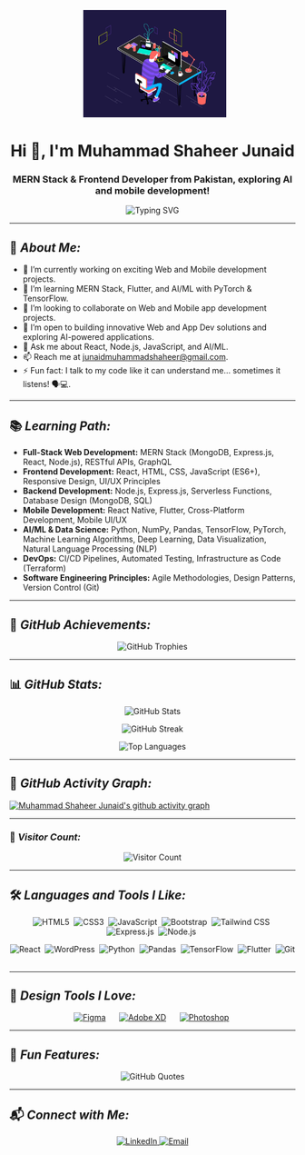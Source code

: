 <p align="center">
  <img src="https://github.com/Muhammad-Shaheer-Junaid/Muhammad-Shaheer-Junaid/blob/main/Banner.gif" alt="Custom Banner" width="50%"/>
</p>

<h1 align="center">Hi 👋, I'm Muhammad Shaheer Junaid</h1>
<h3 align="center">MERN Stack & Frontend Developer from Pakistan, exploring AI and mobile development!</h3>

<p align="center">  
  <img src="https://readme-typing-svg.herokuapp.com?color=%2336BCF7&size=25&center=true&lines=Welcome+to+my+GitHub+profile!;I'm+a+Frontend+Developer;Currently+exploring+MERN+Stack+%26+Data+Science" alt="Typing SVG" />  
</p>

---

## 🎯 *About Me:*

- 🔭 I’m currently working on exciting Web and Mobile development projects.
- 🌱 I’m learning MERN Stack, Flutter, and AI/ML with PyTorch & TensorFlow.
- 👯 I’m looking to collaborate on Web and Mobile app development projects.
- 🤝 I’m open to building innovative Web and App Dev solutions and exploring AI-powered applications.
- 💬 Ask me about React, Node.js, JavaScript, and AI/ML.
- 📫 Reach me at junaidmuhammadshaheer@gmail.com.
- ⚡ Fun fact: I talk to my code like it can understand me… sometimes it listens! 🗣️💻.

---

## 📚 *Learning Path:*

- **Full-Stack Web Development:** MERN Stack (MongoDB, Express.js, React, Node.js), RESTful APIs, GraphQL
- **Frontend Development:** React, HTML, CSS, JavaScript (ES6+), Responsive Design, UI/UX Principles
- **Backend Development:** Node.js, Express.js, Serverless Functions, Database Design (MongoDB, SQL)
- **Mobile Development:** React Native, Flutter, Cross-Platform Development, Mobile UI/UX
- **AI/ML & Data Science:** Python, NumPy, Pandas, TensorFlow, PyTorch, Machine Learning Algorithms, Deep Learning, Data Visualization, Natural Language Processing (NLP)
- **DevOps:** CI/CD Pipelines, Automated Testing, Infrastructure as Code (Terraform)
- **Software Engineering Principles:** Agile Methodologies, Design Patterns, Version Control (Git)

---

## 🌟 *GitHub Achievements:*

<p align="center">
  <img src="https://github-profile-trophy.vercel.app/?username=muhammad-shaheer-junaid&theme=radical&margin-w=15&margin-h=15&column=7" alt="GitHub Trophies" />
</p>

---

## 📊 *GitHub Stats:*

<p align="center">
  <img src="https://github-readme-stats.vercel.app/api?username=muhammad-shaheer-junaid&show_icons=true&locale=en&theme=radical" alt="GitHub Stats" />
</p>

<p align="center">
  <img src="https://github-readme-streak-stats.herokuapp.com/?user=muhammad-shaheer-junaid&theme=radical" alt="GitHub Streak" />
</p>

<p align="center">
  <img src="https://github-readme-stats.vercel.app/api/top-langs/?username=muhammad-shaheer-junaid&layout=compact&theme=radical" alt="Top Languages" />
</p>

---

## 🚨 *GitHub Activity Graph:*

[![Muhammad Shaheer Junaid's github activity graph](https://github-readme-activity-graph.vercel.app/graph?username=muhammad-shaheer-junaid&theme=react-dark)](https://github.com/ashutosh00710/github-readme-activity-graph)

---

### 🔗 *Visitor Count:*

<p align="center">
  <img src="https://profile-counter.glitch.me/muhammad-shaheer-junaid/count.svg" alt="Visitor Count" />
</p>

---

## 🛠 *Languages and Tools I Like:*

<p align="center">
  <img src="https://cdn.jsdelivr.net/gh/devicons/devicon/icons/html5/html5-original.svg" alt="HTML5" width="40" height="40"/>&nbsp;
  <img src="https://cdn.jsdelivr.net/gh/devicons/devicon/icons/css3/css3-original.svg" alt="CSS3" width="40" height="40"/>&nbsp;
  <img src="https://cdn.jsdelivr.net/gh/devicons/devicon/icons/javascript/javascript-original.svg" alt="JavaScript" width="40" height="40"/>&nbsp;
  <img src="https://cdn.jsdelivr.net/gh/devicons/devicon/icons/bootstrap/bootstrap-original.svg" alt="Bootstrap" width="40" height="40"/>&nbsp;
  <img src="https://cdn.jsdelivr.net/gh/devicons/devicon/icons/tailwindcss/tailwindcss-original.svg" alt="Tailwind CSS" width="40" height="40"/>&nbsp;
  <img src="https://cdn.jsdelivr.net/gh/devicons/devicon/icons/express/express-original.svg" alt="Express.js" width="40" height="40"/>&nbsp;
  <img src="https://cdn.jsdelivr.net/gh/devicons/devicon/icons/nodejs/nodejs-original.svg" alt="Node.js" width="40" height="40"/>&nbsp;
</p>
  
<p align="center">
  <img src="https://cdn.jsdelivr.net/gh/devicons/devicon/icons/react/react-original.svg" alt="React" width="40" height="40"/>&nbsp;
  <img src="https://cdn.jsdelivr.net/gh/devicons/devicon/icons/wordpress/wordpress-original.svg" alt="WordPress" width="40" height="40"/>&nbsp;
  <img src="https://cdn.jsdelivr.net/gh/devicons/devicon/icons/python/python-original.svg" alt="Python" width="40" height="40"/>&nbsp;
  <img src="https://cdn.jsdelivr.net/gh/devicons/devicon/icons/pandas/pandas-original.svg" alt="Pandas" width="40" height="40"/>&nbsp;
  <img src="https://cdn.jsdelivr.net/gh/devicons/devicon/icons/tensorflow/tensorflow-original.svg" alt="TensorFlow" width="40" height="40"/>&nbsp;
  <img src="https://cdn.jsdelivr.net/gh/devicons/devicon/icons/flutter/flutter-original.svg" alt="Flutter" width="40" height="40"/>&nbsp;
  <img src="https://cdn.jsdelivr.net/gh/devicons/devicon/icons/git/git-original.svg" alt="Git" width="40" height="40"/>&nbsp;
</p>

---

## 🎨 *Design Tools I Love:*

<p align="center">
  <a href="https://www.figma.com/" target="_blank"><img src="https://cdn.jsdelivr.net/gh/devicons/devicon/icons/figma/figma-original.svg" alt="Figma" width="40" height="40"/></a>&nbsp;&nbsp;&nbsp;
  <a href="https://www.adobe.com/products/xd.html" target="_blank"><img src="https://cdn.jsdelivr.net/gh/devicons/devicon/icons/xd/xd-original.svg" alt="Adobe XD" width="40" height="40"/></a>&nbsp;&nbsp;&nbsp;
  <a href="https://www.photoshop.com/" target="_blank"><img src="https://cdn.jsdelivr.net/gh/devicons/devicon/icons/photoshop/photoshop-original.svg" alt="Photoshop" width="40" height="40"/></a>&nbsp;&nbsp;&nbsp;
</p>

---

## 🚀 *Fun Features:*

<p align="center">
  <img src="https://quotes-github-readme.vercel.app/api?type=horizontal&theme=radical" alt="GitHub Quotes" />
</p>

---

## 📬 *Connect with Me:*

<p align="center">
  <a href="https://www.linkedin.com/in/muhammad-shaheer-junaid-974536309?miniProfileUrn=urn%3Ali%3Afs_miniProfile%3AACoAAE6RLOgBFEvYUiEGxhXHyuIwd5O5oa6ox4s&lipi=urn%3Ali%3Apage%3Ad_flagship3_search_srp_people%3BQtEX7K1URwOsc9GHqtjcgg%3D%3D" target="blank">
    <img src="https://img.shields.io/badge/LinkedIn-0A66C2?style=for-the-badge&logo=linkedin&logoColor=white" alt="LinkedIn"/>
  </a>
  <a href="mailto: junaidmuhammadshaheer@gmail.com ">
    <img src="https://img.shields.io/badge/Email-EA4335?style=for-the-badge&logo=gmail&logoColor=white" alt="Email"/>
  </a>
</p>
